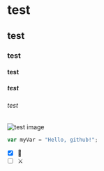 # test
## test
### test
#### test
##### test
###### test
![test image](https://octodex.github.com/images/yaktocat.png)
``` javascript
var myVar = "Hello, github!";
```
- [x] 🍝
- [ ] ⚔️ 
